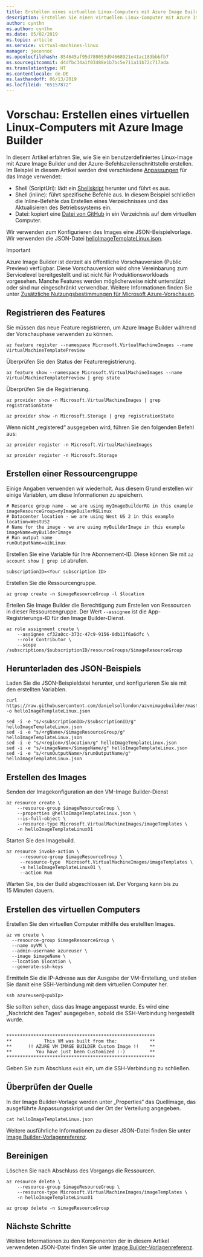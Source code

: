 ```yaml
---
title: Erstellen eines virtuellen Linux-Computers mit Azure Image Builder (Vorschauversion)
description: Erstellen Sie einen virtuellen Linux-Computer mit Azure Image Builder.
author: cynthn
ms.author: cynthn
ms.date: 05/02/2019
ms.topic: article
ms.service: virtual-machines-linux
manager: jeconnoc
ms.openlocfilehash: 854645af95d780053d94668921e41ac189bbbfb7
ms.sourcegitcommit: d4dfbc34a1f03488e1b7bc5e711a11b72c717ada
ms.translationtype: HT
ms.contentlocale: de-DE
ms.lasthandoff: 06/13/2019
ms.locfileid: "65157872"
---
```

# <a name="preview-create-a-linux-vm-with-azure-image-builder"></a>Vorschau: Erstellen eines virtuellen Linux-Computers mit Azure Image Builder

In diesem Artikel erfahren Sie, wie Sie ein benutzerdefiniertes Linux-Image mit Azure Image Builder und der Azure-Befehlszeilenschnittstelle erstellen. Im Beispiel in diesem Artikel werden drei verschiedene [Anpassungen](image-builder-json.md#properties-customize) für das Image verwendet:

- Shell (ScriptUri): lädt ein [Shellskript](https://raw.githubusercontent.com/danielsollondon/azvmimagebuilder/master/quickquickstarts/customizeScript.sh) herunter und führt es aus.
- Shell (inline): führt spezifische Befehle aus. In diesem Beispiel schließen die Inline-Befehle das Erstellen eines Verzeichnisses und das Aktualisieren des Betriebssystems ein.
- Datei: kopiert eine [Datei von GitHub](https://raw.githubusercontent.com/danielsollondon/azvmimagebuilder/master/quickquickstarts/exampleArtifacts/buildArtifacts/index.html) in ein Verzeichnis auf dem virtuellen Computer.

Wir verwenden zum Konfigurieren des Images eine JSON-Beispielvorlage. Wir verwenden die JSON-Datei [helloImageTemplateLinux.json](https://raw.githubusercontent.com/danielsollondon/azvmimagebuilder/master/quickquickstarts/0_Creating_a_Custom_Linux_Managed_Image/helloImageTemplateLinux.json). 

> [!IMPORTANT]
> Azure Image Builder ist derzeit als öffentliche Vorschauversion (Public Preview) verfügbar.
> Diese Vorschauversion wird ohne Vereinbarung zum Servicelevel bereitgestellt und ist nicht für Produktionsworkloads vorgesehen. Manche Features werden möglicherweise nicht unterstützt oder sind nur eingeschränkt verwendbar. Weitere Informationen finden Sie unter [Zusätzliche Nutzungsbestimmungen für Microsoft Azure-Vorschauen](https://azure.microsoft.com/support/legal/preview-supplemental-terms/).

## <a name="register-the-features"></a>Registrieren des Features
Sie müssen das neue Feature registrieren, um Azure Image Builder während der Vorschauphase verwenden zu können.

```azurecli-interactive
az feature register --namespace Microsoft.VirtualMachineImages --name VirtualMachineTemplatePreview
```

Überprüfen Sie den Status der Featureregistrierung.

```azurecli-interactive
az feature show --namespace Microsoft.VirtualMachineImages --name VirtualMachineTemplatePreview | grep state
```

Überprüfen Sie die Registrierung.

```azurecli-interactive
az provider show -n Microsoft.VirtualMachineImages | grep registrationState

az provider show -n Microsoft.Storage | grep registrationState
```

Wenn nicht „registered“ ausgegeben wird, führen Sie den folgenden Befehl aus:

```azurecli-interactive
az provider register -n Microsoft.VirtualMachineImages

az provider register -n Microsoft.Storage
```

## <a name="create-a-resource-group"></a>Erstellen einer Ressourcengruppe

Einige Angaben verwenden wir wiederholt. Aus diesem Grund erstellen wir einige Variablen, um diese Informationen zu speichern.


```azurecli-interactive
# Resource group name - we are using myImageBuilderRG in this example
imageResourceGroup=myImageBuilerRGLinux
# Datacenter location - we are using West US 2 in this example
location=WestUS2
# Name for the image - we are using myBuilderImage in this example
imageName=myBuilderImage
# Run output name
runOutputName=aibLinux
```

Erstellen Sie eine Variable für Ihre Abonnement-ID. Diese können Sie mit `az account show | grep id` abrufen.

```azurecli-interactive
subscriptionID=<Your subscription ID>
```

Erstellen Sie die Ressourcengruppe.

```azurecli-interactive
az group create -n $imageResourceGroup -l $location
```


Erteilen Sie Image Builder die Berechtigung zum Erstellen von Ressourcen in dieser Ressourcengruppe. Der Wert `--assignee` ist die App-Registrierungs-ID für den Image Builder-Dienst. 

```azurecli-interactive
az role assignment create \
    --assignee cf32a0cc-373c-47c9-9156-0db11f6a6dfc \
    --role Contributor \
    --scope /subscriptions/$subscriptionID/resourceGroups/$imageResourceGroup
```

## <a name="download-the-json-example"></a>Herunterladen des JSON-Beispiels

Laden Sie die JSON-Beispieldatei herunter, und konfigurieren Sie sie mit den erstellten Variablen.

```azurecli-interactive
curl https://raw.githubusercontent.com/danielsollondon/azvmimagebuilder/master/quickquickstarts/0_Creating_a_Custom_Linux_Managed_Image/helloImageTemplateLinux.json -o helloImageTemplateLinux.json

sed -i -e "s/<subscriptionID>/$subscriptionID/g" helloImageTemplateLinux.json
sed -i -e "s/<rgName>/$imageResourceGroup/g" helloImageTemplateLinux.json
sed -i -e "s/<region>/$location/g" helloImageTemplateLinux.json
sed -i -e "s/<imageName>/$imageName/g" helloImageTemplateLinux.json
sed -i -e "s/<runOutputName>/$runOutputName/g" helloImageTemplateLinux.json
```

## <a name="create-the-image"></a>Erstellen des Images
Senden der Imagekonfiguration an den VM-Image Builder-Dienst

```azurecli-interactive
az resource create \
    --resource-group $imageResourceGroup \
    --properties @helloImageTemplateLinux.json \
    --is-full-object \
    --resource-type Microsoft.VirtualMachineImages/imageTemplates \
    -n helloImageTemplateLinux01
```

Starten Sie den Imagebuild.

```azurecli-interactive
az resource invoke-action \
     --resource-group $imageResourceGroup \
     --resource-type  Microsoft.VirtualMachineImages/imageTemplates \
     -n helloImageTemplateLinux01 \
     --action Run 
```

Warten Sie, bis der Build abgeschlossen ist. Der Vorgang kann bis zu 15 Minuten dauern.


## <a name="create-the-vm"></a>Erstellen des virtuellen Computers

Erstellen Sie den virtuellen Computer mithilfe des erstellten Images.

```azurecli-interactive
az vm create \
  --resource-group $imageResourceGroup \
  --name myVM \
  --admin-username azureuser \
  --image $imageName \
  --location $location \
  --generate-ssh-keys
```

Ermitteln Sie die IP-Adresse aus der Ausgabe der VM-Erstellung, und stellen Sie damit eine SSH-Verbindung mit dem virtuellen Computer her.

```azurecli-interactive
ssh azureuser@<pubIp>
```

Sie sollten sehen, dass das Image angepasst wurde. Es wird eine „Nachricht des Tages“ ausgegeben, sobald die SSH-Verbindung hergestellt wurde.

```console

*******************************************************
**            This VM was built from the:            **
**      !! AZURE VM IMAGE BUILDER Custom Image !!    **
**         You have just been Customized :-)         **
*******************************************************
```

Geben Sie zum Abschluss `exit` ein, um die SSH-Verbindung zu schließen.

## <a name="check-the-source"></a>Überprüfen der Quelle

In der Image Builder-Vorlage werden unter „Properties“ das Quellimage, das ausgeführte Anpassungsskript und der Ort der Verteilung angegeben.

```azurecli-interactive
cat helloImageTemplateLinux.json
```

Weitere ausführliche Informationen zu dieser JSON-Datei finden Sie unter [Image Builder-Vorlagenreferenz](image-builder-json.md).

## <a name="clean-up"></a>Bereinigen

Löschen Sie nach Abschluss des Vorgangs die Ressourcen.

```azurecli-interactive
az resource delete \
    --resource-group $imageResourceGroup \
    --resource-type Microsoft.VirtualMachineImages/imageTemplates \
    -n helloImageTemplateLinux01

az group delete -n $imageResourceGroup
```


## <a name="next-steps"></a>Nächste Schritte

Weitere Informationen zu den Komponenten der in diesem Artikel verwendeten JSON-Datei finden Sie unter [Image Builder-Vorlagenreferenz](image-builder-json.md).